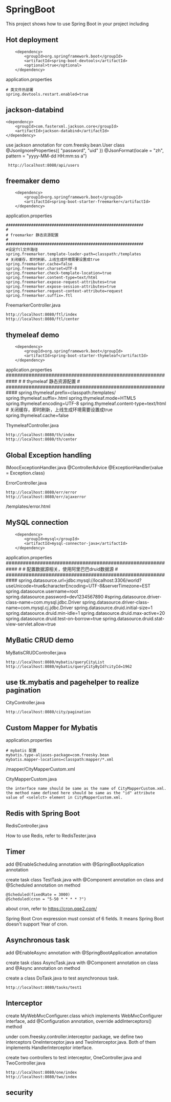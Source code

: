 # SpringBoot

This project  shows how to use Spring Boot in your project including

## Hot deployment
		<dependency>
			<groupId>org.springframework.boot</groupId>
			<artifactId>spring-boot-devtools</artifactId>
			<optional>true</optional>
		</dependency>
		
application.properties

	# 类文件热部署
	spring.devtools.restart.enabled=true


## jackson-databind
	<dependency>
		<groupId>com.fasterxml.jackson.core</groupId>
		<artifactId>jackson-databind</artifactId>
	</dependency>

  use jackson annotation for com.freesky.bean.User class
 	@JsonIgnoreProperties({ "password", "uid" })
  	@JsonFormat(locale = "zh", pattern = "yyyy-MM-dd HH:mm:ss a")
  
 	 http://localhost:8080/api/users

## freemaker demo
		<dependency>
			<groupId>org.springframework.boot</groupId>
			<artifactId>spring-boot-starter-freemarker</artifactId>
		</dependency>

application.properties

	############################################################
	#
	# freemarker 静态资源配置
	#
	############################################################
	#设定ftl文件路径
	spring.freemarker.template-loader-path=classpath:/templates
	# 关闭缓存，即时刷新，上线生成环境需要设置成true
	spring.freemarker.cache=false
	spring.freemarker.charset=UTF-8
	spring.freemarker.check-template-location=true
	spring.freemarker.content-type=text/html
	spring.freemarker.expose-request-attributes=true
	spring.freemarker.expose-session-attributes=true
	spring.freemarker.request-context-attribute=request
	spring.freemarker.suffix=.ftl

FreemarkerController.java

	http://localhost:8080/ftl/index
	http://localhost:8080/ftl/center

## thymeleaf demo
		<dependency>
			<groupId>org.springframework.boot</groupId>
			<artifactId>spring-boot-starter-thymeleaf</artifactId>
		</dependency>

application.properties
	############################################################
	#
	# thymeleaf 静态资源配置
	#
	############################################################
	spring.thymeleaf.prefix=classpath:/templates/
	spring.thymeleaf.suffix=.html
	spring.thymeleaf.mode=HTML5
	spring.thymeleaf.encoding=UTF-8
	spring.thymeleaf.content-type=text/html
	# 关闭缓存，即时刷新，上线生成环境需要设置成true
	spring.thymeleaf.cache=false

ThymeleafController.java

	http://localhost:8080/th/index
	http://localhost:8080/th/center

## Global Exception handling
IMoocExceptionHandler.java
	@ControllerAdvice
	@ExceptionHandler(value = Exception.class)

ErrorController.java

	http://localhost:8080/err/error
	http://localhost:8080/err/ajaxerror
	
/templates/error.html

## MySQL connection
		<dependency>
			<groupId>mysql</groupId>
			<artifactId>mysql-connector-java</artifactId>
		</dependency>

application.properties
	############################################################
	#
	# 配置数据源相关，使用阿里巴巴druid数据源
	#
	############################################################
	spring.datasource.url=jdbc:mysql://localhost:3306/world?useUnicode=true&characterEncoding=UTF-8&serverTimezone=EST
	spring.datasource.username=root
	spring.datasource.password=dev1234567890
	#spring.datasource.driver-class-name=com.mysql.jdbc.Driver
	spring.datasource.driver-class-name=com.mysql.cj.jdbc.Driver
	spring.datasource.druid.initial-size=1
	spring.datasource.druid.min-idle=1
	spring.datasource.druid.max-active=20
	spring.datasource.druid.test-on-borrow=true
	spring.datasource.druid.stat-view-servlet.allow=true

## MyBatic CRUD demo
MyBatisCRUDController.java
	
	http://localhost:8080/mybatis/queryCityList
	http://localhost:8080/mybatis/queryCityById?cityId=1962

## use tk.mybatis and pagehelper to realize pagination
CityController.java
	
	http://localhost:8080/city/pagination

## Custom Mapper for Mybatis
application.properties

	# mybatis 配置
	mybatis.type-aliases-package=com.freesky.bean
	mybatis.mapper-locations=classpath:mapper/*.xml

/mapper/CityMapperCustom.xml

CityMapperCustom.java
	
	the interface name should be same as the name of CityMapperCustom.xml.
	the method name defined here should be same as the "id" attribute value of <selelct> element in CityMapperCustom.xml.

## Redis with Spring Boot
RedisController.java

How to use Redis, refer to RedisTester.java

## Timer
add @EnableScheduling annotation with @SpringBootApplication annotation

create task class TestTask.java with @Component annotation on class and @Scheduled annotation on method
	
	@Scheduled(fixedRate = 3000)
	@Scheduled(cron = "5-50 * * * * ?")

about cron, refer to https://cron.qqe2.com/

Spring Boot Cron expression must consist of 6 fields. It means Spring Boot doesn't support Year of cron.

## Asynchronous task
add @EnableAsync annotation with @SpringBootApplication annotation

create task class AsyncTask.java with @Component annotation on class and @Async annotation on method

create a class DoTask.java to test asynchronous task.

	http://localhost:8080/tasks/test1

## Interceptor
create MyWebMvcConfigurer.class which implements WebMvcConfigurer interface, add @Configuration annotation, override addInterceptors() method

under com.freesky.controller.interceptor package, we define two interceptors OneInterceptor.java and TwoInterceptor.java. Both of them implements HandlerInterceptor interface.

create two controllers to test interceptor, OneController.java and TwoController.java

	http://localhost:8080/one/index
	http://localhost:8080/two/index


## security

